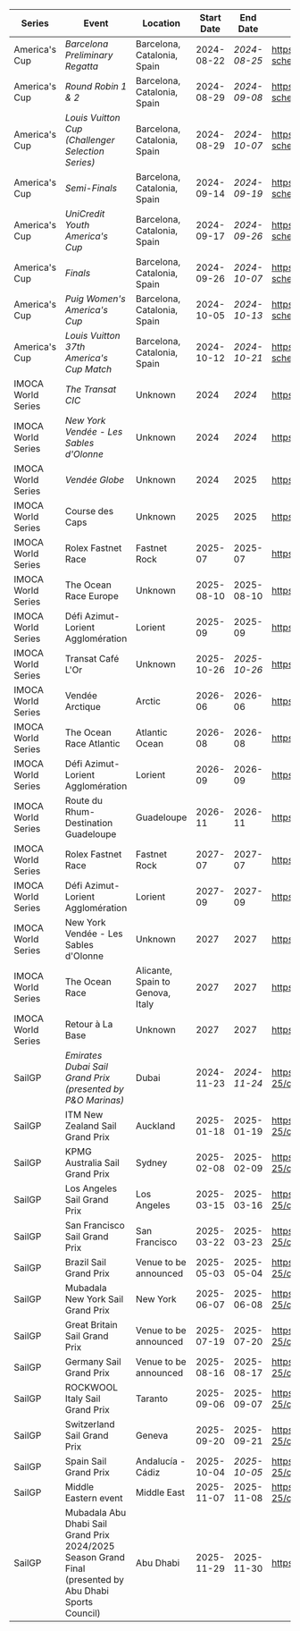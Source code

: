 | Series | Event | Location | Start Date | End Date | URL |
|---|---|---|---|---|---|
| America's Cup | *Barcelona Preliminary Regatta* | Barcelona, Catalonia, Spain | 2024-08-22 | *2024-08-25* | https://www.americascup.com/en/ac37-schedule |
| America's Cup | *Round Robin 1 & 2* | Barcelona, Catalonia, Spain | 2024-08-29 | *2024-09-08* | https://www.americascup.com/en/ac37-schedule |
| America's Cup | *Louis Vuitton Cup (Challenger Selection Series)* | Barcelona, Catalonia, Spain | 2024-08-29 | *2024-10-07* | https://www.americascup.com/en/ac37-schedule |
| America's Cup | *Semi-Finals* | Barcelona, Catalonia, Spain | 2024-09-14 | *2024-09-19* | https://www.americascup.com/en/ac37-schedule |
| America's Cup | *UniCredit Youth America's Cup* | Barcelona, Catalonia, Spain | 2024-09-17 | *2024-09-26* | https://www.americascup.com/en/ac37-schedule |
| America's Cup | *Finals* | Barcelona, Catalonia, Spain | 2024-09-26 | *2024-10-07* | https://www.americascup.com/en/ac37-schedule |
| America's Cup | *Puig Women's America's Cup* | Barcelona, Catalonia, Spain | 2024-10-05 | *2024-10-13* | https://www.americascup.com/en/ac37-schedule |
| America's Cup | *Louis Vuitton 37th America's Cup Match* | Barcelona, Catalonia, Spain | 2024-10-12 | *2024-10-21* | https://www.americascup.com/en/ac37-schedule |
| IMOCA World Series | *The Transat CIC* | Unknown | 2024 | *2024* | https://www.imoca |
| IMOCA World Series | *New York Vendée - Les Sables d'Olonne* | Unknown | 2024 | *2024* | https://www.imoca |
| IMOCA World Series | *Vendée Globe* | Unknown | 2024 | 2025 | https://www.imoca |
| IMOCA World Series | Course des Caps | Unknown | 2025 | 2025 | https://www.imoca |
| IMOCA World Series | Rolex Fastnet Race | Fastnet Rock | 2025-07 | 2025-07 | https://www.imoca |
| IMOCA World Series | The Ocean Race Europe | Unknown | 2025-08-10 | 2025-08-10 | https://www.imoca |
| IMOCA World Series | Défi Azimut-Lorient Agglomération | Lorient | 2025-09 | 2025-09 | https://www.imoca |
| IMOCA World Series | Transat Café L'Or | Unknown | 2025-10-26 | *2025-10-26* | https://www.imoca |
| IMOCA World Series | Vendée Arctique | Arctic | 2026-06 | 2026-06 | https://www.imoca |
| IMOCA World Series | The Ocean Race Atlantic | Atlantic Ocean | 2026-08 | 2026-08 | https://www.imoca |
| IMOCA World Series | Défi Azimut-Lorient Agglomération | Lorient | 2026-09 | 2026-09 | https://www.imoca |
| IMOCA World Series | Route du Rhum-Destination Guadeloupe | Guadeloupe | 2026-11 | 2026-11 | https://www.imoca |
| IMOCA World Series | Rolex Fastnet Race | Fastnet Rock | 2027-07 | 2027-07 | https://www.imoca |
| IMOCA World Series | Défi Azimut-Lorient Agglomération | Lorient | 2027-09 | 2027-09 | https://www.imoca |
| IMOCA World Series | New York Vendée - Les Sables d'Olonne | Unknown | 2027 | 2027 | https://www.imoca |
| IMOCA World Series | The Ocean Race | Alicante, Spain to Genova, Italy | 2027 | 2027 | https://www.imoca |
| IMOCA World Series | Retour à La Base | Unknown | 2027 | 2027 | https://www.imoca |
| SailGP | *Emirates Dubai Sail Grand Prix (presented by P&O Marinas)* | Dubai | 2024-11-23 | *2024-11-24* | https://sailgp.com/general/24-25/calendar |
| SailGP | ITM New Zealand Sail Grand Prix | Auckland | 2025-01-18 | 2025-01-19 | https://sailgp.com/general/24-25/calendar |
| SailGP | KPMG Australia Sail Grand Prix | Sydney | 2025-02-08 | 2025-02-09 | https://sailgp.com/general/24-25/calendar |
| SailGP | Los Angeles Sail Grand Prix | Los Angeles | 2025-03-15 | 2025-03-16 | https://sailgp.com/general/24-25/calendar |
| SailGP | San Francisco Sail Grand Prix | San Francisco | 2025-03-22 | 2025-03-23 | https://sailgp.com/general/24-25/calendar |
| SailGP | Brazil Sail Grand Prix | Venue to be announced | 2025-05-03 | 2025-05-04 | https://sailgp.com/general/24-25/calendar |
| SailGP | Mubadala New York Sail Grand Prix | New York | 2025-06-07 | 2025-06-08 | https://sailgp.com/general/24-25/calendar |
| SailGP | Great Britain Sail Grand Prix | Venue to be announced | 2025-07-19 | 2025-07-20 | https://sailgp.com/general/24-25/calendar |
| SailGP | Germany Sail Grand Prix | Venue to be announced | 2025-08-16 | 2025-08-17 | https://sailgp.com/general/24-25/calendar |
| SailGP | ROCKWOOL Italy Sail Grand Prix | Taranto | 2025-09-06 | 2025-09-07 | https://sailgp.com/general/24-25/calendar |
| SailGP | Switzerland Sail Grand Prix | Geneva | 2025-09-20 | 2025-09-21 | https://sailgp.com/general/24-25/calendar |
| SailGP | Spain Sail Grand Prix | Andalucía - Cádiz | 2025-10-04 | *2025-10-05* | https://sailgp.com/general/24-25/calendar |
| SailGP | Middle Eastern event | Middle East | 2025-11-07 | 2025-11-08 | https://sailgp.com/general/24-25/calendar |
| SailGP | Mubadala Abu Dhabi Sail Grand Prix 2024/2025 Season Grand Final (presented by Abu Dhabi Sports Council) | Abu Dhabi | 2025-11-29 | 2025-11-30 | https://sailgp.com/general/